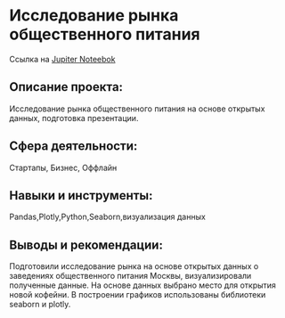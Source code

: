 # Исследование рынка общественного питания 

Ссылка на [Jupiter Noteebok](https://github.com/AnastasiaKoshk/Portfolio/blob/main/CateringAnalysis/Cateringanalysis.ipynb)

## Описание проекта:

Исследование рынка общественного питания на основе открытых данных, подготовка презентации.

## Сфера деятельности:
Стартапы, Бизнес, Оффлайн

## Навыки и инструменты:
Pandas,Plotly,Python,Seaborn,визуализация данных

## Выводы и рекомендации:

Подготовили исследование рынка на основе открытых данных о заведениях общественного питания Москвы, визуализировали полученные данные. На основе данных выбрано место для открытия новой кофейни. В построении графиков использованы библиотеки seaborn и plotly. 
